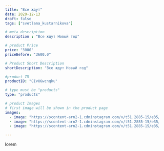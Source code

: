 ```yaml
---
title: "Все ждут"
date: 2020-12-13
draft: false
tags: ["svetlana_kustarnikova"]

# meta description
description : "Все ждут Новый год"

# product Price
price: "3000"
priceBefore: "3600.0"

# Product Short Description
shortDescription: "Все ждут Новый год"

#product ID
productID: "CIvU6wcnqku"

# type must be "products"
type: "products"

# product Images
# first image will be shown in the product page
images:
  - image: "https://scontent-arn2-1.cdninstagram.com/v/t51.2885-15/e35/131466506_738590957007771_5655543262054199453_n.jpg?se=7&tp=1&_nc_ht=scontent-arn2-1.cdninstagram.com&_nc_cat=103&_nc_ohc=kpQQlB_vx_oAX-wePWD&ccb=7-4&oh=c5f60bf7e3989444527cab09dce5e162&oe=6082C05C&ig_cache_key=MjQ2MzI3OTUxNzA5Nzg0NDIxMQ%3D%3D.2-ccb7-4"
  - image: "https://scontent-arn2-1.cdninstagram.com/v/t51.2885-15/e35/130714243_426119601727902_7547208609731609038_n.jpg?se=7&tp=1&_nc_ht=scontent-arn2-1.cdninstagram.com&_nc_cat=106&_nc_ohc=ucrqBP9NIosAX-54Sy4&ccb=7-4&oh=a3dc3fa662e3946ff5eac42a8b2e3726&oe=6082B003&ig_cache_key=MjQ2MzI3OTUxNzA4OTY1MzU2Nw%3D%3D.2-ccb7-4"
  - image: "https://scontent-arn2-1.cdninstagram.com/v/t51.2885-15/e35/131257265_830736054163819_1056750513606810216_n.jpg?se=8&tp=1&_nc_ht=scontent-arn2-1.cdninstagram.com&_nc_cat=107&_nc_ohc=5oWbjcKrLW0AX9gpTIt&ccb=7-4&oh=dcbe97f399859d347a6e6c47fb2576f7&oe=60823E67&ig_cache_key=MjQ2MzI3OTUxNzA3MjczMjE5MQ%3D%3D.2-ccb7-4"

---
```

lorem
